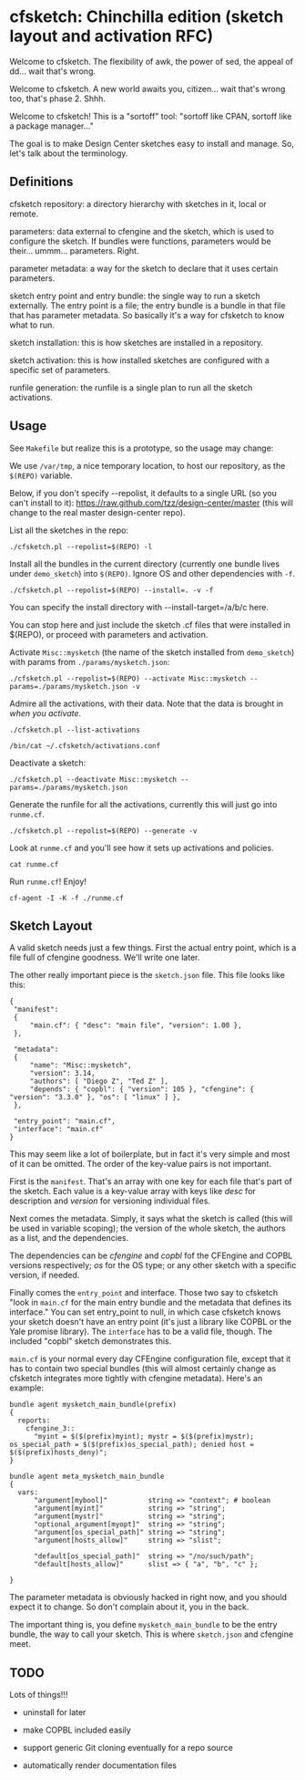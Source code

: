 cfsketch: Chinchilla edition (sketch layout and activation RFC)
==========

Welcome to cfsketch.  The flexibility of awk, the power of sed, the appeal of dd... wait that's wrong.

Welcome to cfsketch.  A new world awaits you, citizen... wait that's wrong too, that's phase 2.  Shhh.

Welcome to cfsketch!  This is a "sortoff" tool: "sortoff like CPAN, sortoff like a package manager..."

The goal is to make Design Center sketches easy to install and manage.  So, let's talk about the terminology.

Definitions
----------

cfsketch repository: a directory hierarchy with sketches in it, local or remote.

parameters: data external to cfengine and the sketch, which is used to configure the sketch.  If bundles were functions, parameters would be their... ummm... parameters.  Right.

parameter metadata: a way for the sketch to declare that it uses certain parameters.

sketch entry point and entry bundle: the single way to run a sketch externally.  The entry point is a file; the entry bundle is a bundle in that file that has parameter metadata.  So basically it's a way for cfsketch to know what to run.

sketch installation: this is how sketches are installed in a repository.

sketch activation: this is how installed sketches are configured with a specific set of parameters.

runfile generation: the runfile is a single plan to run all the sketch activations.

Usage
----------

See `Makefile` but realize this is a prototype, so the usage may change:

We use `/var/tmp`, a nice temporary location, to host our repository, as the `$(REPO)` variable.

Below, if you don't specify --repolist, it defaults to a single URL (so you can't install to it): https://raw.github.com/tzz/design-center/master (this will change to the real master design-center repo).

List all the sketches in the repo:

    ./cfsketch.pl --repolist=$(REPO) -l

Install all the bundles in the current directory (currently one bundle lives under `demo_sketch`) into `$(REPO)`.  Ignore OS and other dependencies with `-f`.

    ./cfsketch.pl --repolist=$(REPO) --install=. -v -f

You can specify the install directory with --install-target=/a/b/c here.

You can stop here and just include the sketch .cf files that were
installed in $(REPO), or proceed with parameters and activation.

Activate `Misc::mysketch` (the name of the sketch installed from `demo_sketch`) with params from `./params/mysketch.json`:

    ./cfsketch.pl --repolist=$(REPO) --activate Misc::mysketch --params=./params/mysketch.json -v

Admire all the activations, with their data.  Note that the data is brought in *when you activate*.

    ./cfsketch.pl --list-activations

    /bin/cat ~/.cfsketch/activations.conf

Deactivate a sketch:

    ./cfsketch.pl --deactivate Misc::mysketch --params=./params/mysketch.json

Generate the runfile for all the activations, currently this will just go into `runme.cf`.

    ./cfsketch.pl --repolist=$(REPO) --generate -v

Look at `runme.cf` and you'll see how it sets up activations and policies.
    
    cat runme.cf
    
Run `runme.cf`!  Enjoy!

    cf-agent -I -K -f ./runme.cf


Sketch Layout
----------

A valid sketch needs just a few things.  First the actual entry point, which is a file full of cfengine goodness.  We'll write one later.

The other really important piece is the `sketch.json` file.  This file looks like this:

    
    { 
     "manifest":
     {
         "main.cf": { "desc": "main file", "version": 1.00 },
     },

     "metadata":
     {
         "name": "Misc::mysketch",
         "version": 3.14,
         "authors": [ "Diego Z", "Ted Z" ],
         "depends": { "copbl": { "version": 105 }, "cfengine": { "version": "3.3.0" }, "os": [ "linux" ] },
     },

     "entry_point": "main.cf",
     "interface": "main.cf"
    }

This may seem like a lot of boilerplate, but in fact it's very simple and most of it can be omitted.  The order of the key-value pairs is not important.

First is the `manifest`.  That's an array with one key for each file that's part of the sketch.  Each value is a key-value array with keys like _desc_ for description and _version_ for versioning individual files.

Next comes the metadata.  Simply, it says what the sketch is called (this will be used in variable scoping); the version of the whole sketch, the authors as a list, and the dependencies.

The dependencies can be _cfengine_ and _copbl_ fof the CFEngine and COPBL versions respectively; _os_ for the OS type; or any other sketch with a specific version, if needed.

Finally comes the `entry_point` and interface.  Those two say to cfsketch "look in `main.cf` for the main entry bundle and the metadata that defines its interface."  You can set entry_point to null, in which case cfsketch knows your sketch doesn't have an entry point (it's just a library like COPBL or the Yale promise library).  The `interface` has to be a valid file, though.  The included "copbl" sketch demonstrates this.

`main.cf` is your normal every day CFEngine configuration file, except that it has to contain two special bundles (this will almost certainly change as cfsketch integrates more tightly with cfengine metadata).  Here's an example: 

    bundle agent mysketch_main_bundle(prefix)
    {
      reports:
        cfengine_3::
          "myint = $($(prefix)myint); mystr = $($(prefix)mystr); os_special_path = $($(prefix)os_special_path); denied host = $($(prefix)hosts_deny)";
    }

    bundle agent meta_mysketch_main_bundle
    {
      vars:
          "argument[mybool]"          string => "context"; # boolean
          "argument[myint]"           string => "string";
          "argument[mystr]"           string => "string";
          "optional_argument[myopt]"  string => "string";
          "argument[os_special_path]" string => "string";
          "argument[hosts_allow]"     string => "slist";

          "default[os_special_path]"  string => "/no/such/path";
          "default[hosts_allow]"      slist => { "a", "b", "c" };

    }

The parameter metadata is obviously hacked in right now, and you should expect it to change.  So don't complain about it, you in the back.

The important thing is, you define `mysketch_main_bundle` to be the entry bundle, the way to call your sketch.  This is where `sketch.json` and cfengine meet.

TODO
----------

Lots of things!!!

* uninstall for later

* make COPBL included easily

* support generic Git cloning eventually for a repo source

* automatically render documentation files

